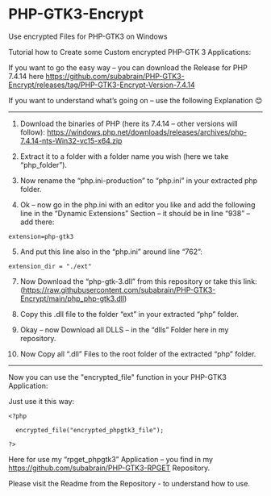 # PHP-GTK3-Encrypt
Use encrypted Files for PHP-GTK3 on Windows

Tutorial how to Create some Custom encrypted PHP-GTK 3 Applications:

If you want to go the easy way – you can download the Release for PHP 7.4.14 here
 https://github.com/subabrain/PHP-GTK3-Encrypt/releases/tag/PHP-GTK3-Encrypt-Version-7.4.14

If you want to understand what’s going on – use the following Explanation 😊
___________________________________________________________________________
1.	Download the binaries of PHP (here its 7.4.14 – other versions will follow):
https://windows.php.net/downloads/releases/archives/php-7.4.14-nts-Win32-vc15-x64.zip
2.	Extract it to a folder with a folder name you wish (here we take “php_folder”).

3.	Now rename the “php.ini-production” to “php.ini” in your extracted php folder.

4.	Ok – now go in the php.ini with an editor you like and add the following line in the “Dynamic Extensions” Section – it should be in line “938” – add there:

```
extension=php-gtk3
```

5.	And put this line also in the “php.ini” around line “762”:

```   
extension_dir = "./ext"
```

7.	Now Download the “php-gtk-3.dll” from this repository or take this link: (https://raw.githubusercontent.com/subabrain/PHP-GTK3-Encrypt/main/php_php-gtk3.dll)

8.	Copy this .dll file to the folder “ext” in your extracted “php” folder.

9.	Okay – now Download all DLLS – in the “dlls” Folder here in my repository.

10.	Now Copy all “.dll” Files to the root folder of the extracted “php” folder.

___________________________________________________________________________

Now you can use the "encrypted_file" function in your PHP-GTK3 Application:

Just use it this way:

```
<?php

  encrypted_file("encrypted_phpgtk3_file");

?>
```

Here for use my “rpget_phpgtk3” Application – you find in my https://github.com/subabrain/PHP-GTK3-RPGET Repository.

Please visit the Readme from the Repository - to understand how to use.
